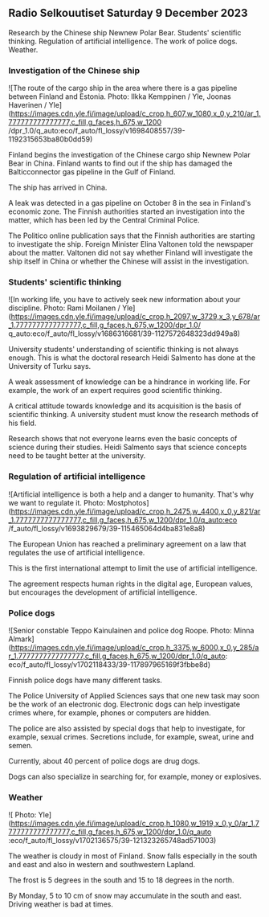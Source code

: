 ## Radio Selkouutiset Saturday 9 December 2023

Research by the Chinese ship Newnew Polar Bear. Students' scientific thinking. Regulation of artificial intelligence. The work of police dogs. Weather.

### Investigation of the Chinese ship

![The route of the cargo ship in the area where there is a gas pipeline between Finland and Estonia. Photo: Ilkka Kemppinen / Yle, Joonas Haverinen / Yle](https://images.cdn.yle.fi/image/upload/c_crop,h_607,w_1080,x_0,y_210/ar_1.777777777777777,c_fill,g_faces,h_675,w_1200 /dpr_1.0/q_auto:eco/f_auto/fl_lossy/v1698408557/39-1192315653ba80b0dd59)

Finland begins the investigation of the Chinese cargo ship Newnew Polar Bear in China. Finland wants to find out if the ship has damaged the Balticconnector gas pipeline in the Gulf of Finland.

The ship has arrived in China.

A leak was detected in a gas pipeline on October 8 in the sea in Finland's economic zone. The Finnish authorities started an investigation into the matter, which has been led by the Central Criminal Police.

The Politico online publication says that the Finnish authorities are starting to investigate the ship. Foreign Minister Elina Valtonen told the newspaper about the matter. Valtonen did not say whether Finland will investigate the ship itself in China or whether the Chinese will assist in the investigation.

### Students' scientific thinking

![In working life, you have to actively seek new information about your discipline. Photo: Rami Moilanen / Yle](https://images.cdn.yle.fi/image/upload/c_crop,h_2097,w_3729,x_3,y_678/ar_1.7777777777777777,c_fill,g_faces,h_675,w_1200/dpr_1.0/ q_auto:eco/f_auto/fl_lossy/v1686316681/39-1127572648323dd949a8)

University students' understanding of scientific thinking is not always enough. This is what the doctoral research Heidi Salmento has done at the University of Turku says.

A weak assessment of knowledge can be a hindrance in working life. For example, the work of an expert requires good scientific thinking.

A critical attitude towards knowledge and its acquisition is the basis of scientific thinking. A university student must know the research methods of his field.

Research shows that not everyone learns even the basic concepts of science during their studies. Heidi Salmento says that science concepts need to be taught better at the university.

### Regulation of artificial intelligence

![Artificial intelligence is both a help and a danger to humanity. That's why we want to regulate it. Photo: Mostphotos](https://images.cdn.yle.fi/image/upload/c_crop,h_2475,w_4400,x_0,y_821/ar_1.7777777777777777,c_fill,g_faces,h_675,w_1200/dpr_1.0/q_auto:eco /f_auto/fl_lossy/v1693829679/39-115465064d4ba831e8a8)

The European Union has reached a preliminary agreement on a law that regulates the use of artificial intelligence.

This is the first international attempt to limit the use of artificial intelligence.

The agreement respects human rights in the digital age, European values, but encourages the development of artificial intelligence.

### Police dogs

![Senior constable Teppo Kainulainen and police dog Roope. Photo: Minna Almark](https://images.cdn.yle.fi/image/upload/c_crop,h_3375,w_6000,x_0,y_285/ar_1.7777777777777777,c_fill,g_faces,h_675,w_1200/dpr_1.0/q_auto: eco/f_auto/fl_lossy/v1702118433/39-117897965169f3fbbe8d)

Finnish police dogs have many different tasks.

The Police University of Applied Sciences says that one new task may soon be the work of an electronic dog. Electronic dogs can help investigate crimes where, for example, phones or computers are hidden.

The police are also assisted by special dogs that help to investigate, for example, sexual crimes. Secretions include, for example, sweat, urine and semen.

Currently, about 40 percent of police dogs are drug dogs.

Dogs can also specialize in searching for, for example, money or explosives.

### Weather

![ Photo: Yle](https://images.cdn.yle.fi/image/upload/c_crop,h_1080,w_1919,x_0,y_0/ar_1.7777777777777777,c_fill,g_faces,h_675,w_1200/dpr_1.0/q_auto :eco/f_auto/fl_lossy/v1702136575/39-121323265748ad571003)

The weather is cloudy in most of Finland. Snow falls especially in the south and east and also in western and southwestern Lapland.

The frost is 5 degrees in the south and 15 to 18 degrees in the north.

By Monday, 5 to 10 cm of snow may accumulate in the south and east. Driving weather is bad at times.

